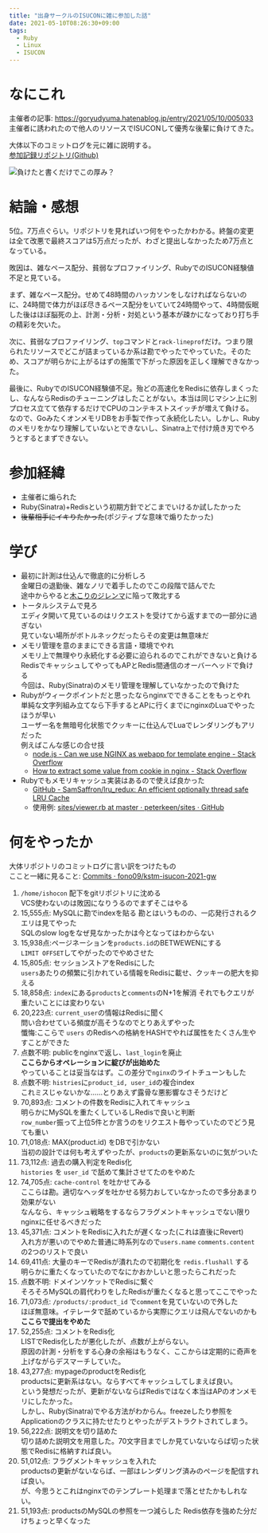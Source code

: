 ```yaml
---
title: "出身サークルのISUCONに雑に参加した話"
date: 2021-05-10T08:26:30+09:00
tags:
  - Ruby
  - Linux
  - ISUCON
---
```


# なにこれ

主催者の記事: https://goryudyuma.hatenablog.jp/entry/2021/05/10/005033  
主催者に誘われたので他人のリソースでISUCONして優秀な後輩に負けてきた。

大体以下のコミットログを元に雑に説明する。  
[参加記録リポジトリ(Github)](https://github.com/fono09/kstm-isucon-2021-gw)

![負けたと書くだけでこの厚み？](/assets/maketa-atsumi.jpg)


# 結論・感想

5位。7万点ぐらい。リポジトリを見ればいつ何をやったかわかる。終盤の変更は全て改悪で最終スコアは5万点だったが、わざと提出しなかったため7万点となっている。

敗因は、雑なペース配分、貧弱なプロファイリング、RubyでのISUCON経験値不足と見ている。

まず、雑なペース配分。せめて48時間のハッカソンをしなければならないのに、24時間で体力がほぼ尽きるペース配分をいていて24時間やって、4時間仮眠した後はほぼ脳死の上、計測・分析・対処という基本が疎かになっており打ち手の精彩を欠いた。

次に、貧弱なプロファイリング、`top`コマンドと`rack-lineprof`だけ。つまり限られたリソースでどこが詰まっているか系は勘でやったでやっていた。そのため、スコアが明らかに上がるはずの施策で下がった原因を正しく理解できなかった。

最後に、RubyでのISUCON経験値不足。殆どの高速化をRedisに依存しまくったし、なんならRedisのチューニングはしたことがない。本当は同じマシン上に別プロセス立てて依存するだけでCPUのコンテキストスイッチが増えて負ける。なので、GoみたくオンメモリDBをお手製で作って永続化したい。しかし、Rubyのメモリをかなり理解していないとできないし、Sinatra上で付け焼き刃でやろうとするとまずできない。

# 参加経緯

* 主催者に煽られた
* Ruby(Sinatra)+Redisという初期方針でどこまでいけるか試したかった
* ~~後輩相手にイキりたかった~~(ポジティブな意味で煽りたかった)

# 学び
* 最初に計測は仕込んで徹底的に分析しろ  
  金曜日の退勤後、雑なノリで着手したのでこの段階で詰んでた  
  途中からやると[木こりのジレンマ](https://webtan.impress.co.jp/e/2017/06/27/26149)に陥って敗北する
* トータルシステムで見ろ  
  エディタ開いて見ているのはリクエストを受けてから返すまでの一部分に過ぎない  
  見ていない場所がボトルネックだったらその変更は無意味だ
* メモリ管理を意のままにできる言語・環境でやれ  
  メモリ上で無理やり永続化する必要に迫られるのでこれができないと負ける  
  RedisでキャッシュしてやってもAPとRedis間通信のオーバーヘッドで負ける  
  今回は、Ruby(Sinatra)のメモリ管理を理解していなかったので負けた
* Rubyがウィークポイントだと思ったならnginxでできることをもっとやれ  
  単純な文字列組み立てなら下手するとAPに行くまでにnginxのLuaでやったほうが早い  
  ユーザー名を無暗号化状態でクッキーに仕込んでLuaでレンダリングもアリだった  
  例えばこんな感じの合せ技  
  * [node.js - Can we use NGINX as webapp for template engine - Stack Overflow](https://stackoverflow.com/questions/48577858/can-we-use-nginx-as-webapp-for-template-engine)
  * [How to extract some value from cookie in nginx - Stack Overflow](https://stackoverflow.com/questions/26128412/how-to-extract-some-value-from-cookie-in-nginx)
* Rubyでもメモリキャッシュ実装はあるので使えば良かった
  * [GitHub - SamSaffron/lru_redux: An efficient optionally thread safe LRU Cache](https://github.com/SamSaffron/lru_redux)
  * 使用例: [sites/viewer.rb at master · peterkeen/sites · GitHub](https://github.com/peterkeen/sites/blob/master/viewer.rb)

# 何をやったか

大体リポジトリのコミットログに言い訳をつけたもの  
ここと一緒に見ること: [Commits · fono09/kstm-isucon-2021-gw](https://github.com/fono09/kstm-isucon-2021-gw/commits/master)

1. `/home/ishocon` 配下をgitリポジトリに沈める  
  VCS使わないのは敗因になりうるのでまずそこはやる
1. 15,555点: MySQLに勘でindexを貼る
 勘とはいうものの、一応発行されるクエリは見てやった  
 SQLのslow logをなぜ見なかったかは今となってはわからない
1. 15,938点:ページネーションを`products.id`のBETWEWENにする  
 `LIMIT OFFSET`してやがったのでやめさせた
1. 15,805点: セッションストアをRedisにした  
 `users`あたりの頻繁に引かれている情報をRedisに載せ、クッキーの肥大を抑える
1. 18,858点: `index`にある`products`と`comments`のN+1を解消
 それでもクエリが重たいことには変わりない
1. 20,223点: `current_user`の情報はRedisに聞く  
 問い合わせている頻度が高そうなのでとりあえずやった  
 懺悔:ここらで `users` のRedisへの格納をHASHでやれば属性をたくさん生やすことができた
1. 点数不明: publicをnginxで返し、`last_login`を廃止  
 **ここらからオペレーションに綻びが出始めた**  
 やっていることは妥当なはず。この差分で`nginx`のライトチューンもした
1. 点数不明: `histries`に`product_id, user_id`の複合index  
 これミスじゃないかな……とりあえず露骨な悪影響なさそうだけど
1. 70,893点: コメントの件数をRedisに入れてキャッシュ  
 明らかにMySQLを重たくしているしRedisで良いと判断  
 `row_number`振って上位5件とか言うのをリクエスト毎やっていたのでどう見ても重い
1. 71,018点: MAX(product.id) をDBで引かない  
 当初の設計では何も考えずやったが、`products`の更新系ないのに気がついた
1. 73,112点: 過去の購入判定をRedis化  
 `histories` を `user_id` で舐めて集計させてたのをやめた
1. 74,705点: `cache-control` を吐かせてみる  
  ここらは勘。適切なヘッダを吐かせる努力おしていなかったので多分あまり効果がない  
  なんなら、キャッシュ戦略をするならフラグメントキャッシュでない限りnginxに任せるべきだった
1. 45,371点: コメントをRedisに入れたが遅くなった(これは直後にRevert)  
  入れ方が悪いのでやめた普通に時系列なので`users.name` `comments.content` の2つのリストで良い
1. 69,411点: 大量のキーでRedisが潰れたので初期化を `redis.flushall` する  
  明らかに重たくなっていたのでなにかおかしいと思ったらこれだった
1. 点数不明: ドメインソケットでRedisに繋ぐ  
  そろそろMySQLの肩代わりをしたRedisが重たくなると思ってここでやった
1. 71,073点: `/products/:product_id` で`comment`を見ていないので外した  
  ほぼ無意味。イテレータで舐めているから実際にクエリは飛んでないのかも
  **ここらで提出をやめた**
1. 52,255点: コメントをRedis化  
  LISTでRedis化したが悪化したが、点数が上がらない。  
  原因の計測・分析をする心身の余裕はもうなく、ここからは定期的に奇声を上げながらデスマーチしていた。
1. 43,277点: mypageのproductをRedis化  
  productsに更新系はない。ならすべてキャッシュしてしまえば良い。  
  という発想だったが、更新がないならばRedisではなく本当はAPのオンメモリにしたかった。  
  しかし、Ruby(Sinatra)でやる方法がわからん。freezeしたり参照をApplicationのクラスに持たせたりとやったがデストラクトされてしまう。
1. 56,222点: 説明文を切り詰めた  
  切り詰めた説明文を用意した。70文字目までしか見ていないならば切った状態でRedisに格納すれば良い。
1. 51,012点: フラグメントキャッシュを入れた  
  productsの更新がないならば、一部はレンダリング済みのページを配信すれば良い。  
  が、今思うとこれはnginxでのテンプレート処理まで落とせたかもしれない。  
1. 51,193点: productsのMySQLの参照を一つ減らした
  Redis依存を強めた分だけちょっと早くなった
